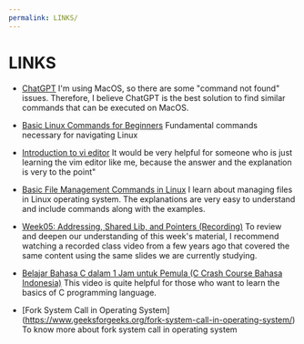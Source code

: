 ```yaml
---
permalink: LINKS/
---
```


# LINKS

* [ChatGPT](https://chat.openai.com)
I'm using MacOS, so there are some "command not found" issues. Therefore, I believe ChatGPT is the best solution to find similar commands that can be executed on MacOS.

* [Basic Linux Commands for Beginners](https://www.youtube.com/watch?v=IVquJh3DXUA)
Fundamental commands necessary for navigating Linux

* [Introduction to vi editor](https://www.redhat.com/sysadmin/introduction-vi-editor)
It would be very helpful for someone who is just learning the vim editor like me, because the answer and the explanation is very to the point"

* [Basic File Management Commands in Linux](https://www.tecmint.com/linux-file-management-commands/)
 I learn about managing files in Linux operating system. The explanations are very easy to understand and include commands along with the examples.

* [Week05: Addressing, Shared Lib, and Pointers (Recording)](https://youtu.be/aQgyZGd1MhY?si=zYb3Ql3iB2L5IPR0)
To review and deepen our understanding of this week's material, I recommend watching a recorded class video from a few years ago that covered the same content using the same slides we are currently studying.

* [Belajar Bahasa C dalam 1 Jam untuk Pemula (C Crash Course Bahasa Indonesia)](https://youtu.be/2d19KgToiRo?si=AtcEm9fLNrUKR_R1)
This video is quite helpful for those who want to learn the basics of C programming language.

* [Fork System Call in Operating System] (https://www.geeksforgeeks.org/fork-system-call-in-operating-system/)
To know more about fork system call in operating system
